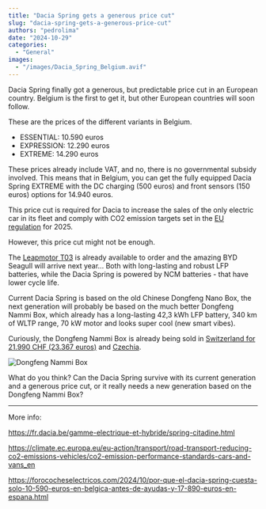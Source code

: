 ```yaml
---
title: "Dacia Spring gets a generous price cut"
slug: "dacia-spring-gets-a-generous-price-cut"
authors: "pedrolima"
date: "2024-10-29"
categories:
  - "General"
images:
  - "/images/Dacia_Spring_Belgium.avif"
---
```


Dacia Spring finally got a generous, but predictable price cut in an European country. Belgium is the first to get it, but other European countries will soon follow.

These are the prices of the different variants in Belgium.

- ESSENTIAL: 10.590 euros
- EXPRESSION: 12.290 euros
- EXTREME: 14.290 euros

These prices already include VAT, and no, there is no governmental subsidy involved. This means that in Belgium, you can get the fully equipped Dacia Spring EXTREME with the DC charging (500 euros) and front sensors (150 euros) options for 14.940 euros.

This price cut is required for Dacia to increase the sales of the only electric car in its fleet and comply with CO2 emission targets set in the [EU regulation](https://climate.ec.europa.eu/eu-action/transport/road-transport-reducing-co2-emissions-vehicles/co2-emission-performance-standards-cars-and-vans_en) for 2025.

However, this price cut might not be enough.

The [Leapmotor T03](/2024/10/08/leapmotor-t03-makes-the-dacia-spring-obsolete/) is already available to order and the amazing BYD Seagull will arrive next year... Both with long-lasting and robust LFP batteries, while the Dacia Spring is powered by NCM batteries - that have lower cycle life.

Current Dacia Spring is based on the old Chinese Dongfeng Nano Box, the next generation will probably be based on the much better Dongfeng Nammi Box, which already has a long-lasting 42,3 kWh LFP battery, 340 km of WLTP range, 70 kW motor and looks super cool (new smart vibes). 

Curiously, the Dongfeng Nammi Box is already being sold in [Switzerland for 21.990 CHF (23.367 euros)](https://www.dongfeng-nammi-box.ch/en) and [Czechia](https://dfmotor.cz/box/#technickeparametre).

![Dongfeng Nammi Box](/images/DongFeng-Nammi-01-BEV.avif "Dongfeng Nammi Box")

What do you think? Can the Dacia Spring survive with its current generation and a generous price cut, or it really needs a new generation based on the Dongfeng Nammi Box?

---

More info:

https://fr.dacia.be/gamme-electrique-et-hybride/spring-citadine.html

https://climate.ec.europa.eu/eu-action/transport/road-transport-reducing-co2-emissions-vehicles/co2-emission-performance-standards-cars-and-vans_en

https://forococheselectricos.com/2024/10/por-que-el-dacia-spring-cuesta-solo-10-590-euros-en-belgica-antes-de-ayudas-y-17-890-euros-en-espana.html